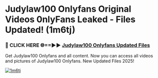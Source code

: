 # Judylaw100 Onlyfans Original Videos 0nlyFans Leaked - Files Updated! (1m6tj)

<h3>🔴 CLICK HERE 🌐==►► <a href="https://tinyurl.com/ehrbuxhb" rel="nofollow">Judylaw100 Onlyfans Updated Files</a></h3>

Get Judylaw100 Onlyfans and all content. Now you can access all videos and pictures of Judylaw100 Onlyfans. New Updated Files 2025!

[![1m6tj](https://i.imgur.com/lVYEuWS.gif)](https://tinyurl.com/ehrbuxhb)
